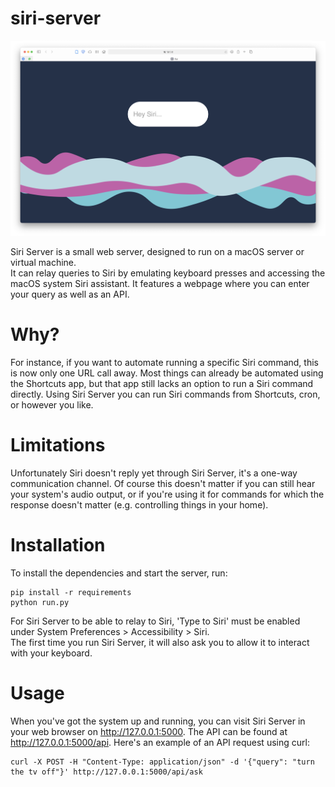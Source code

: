 # siri-server

![screenshot](/images/screenshot.png)

Siri Server is a small web server, designed to run on a macOS server or virtual machine.  
It can relay queries to Siri by emulating keyboard presses and accessing the macOS system Siri assistant.
It features a webpage where you can enter your query as well as an API.

# Why?
For instance, if you want to automate running a specific Siri command, this is now only one URL call away.
Most things can already be automated using the Shortcuts app, but that app still lacks an option to run a Siri command directly.
Using Siri Server you can run Siri commands from Shortcuts, cron, or however you like.

# Limitations
Unfortunately Siri doesn't reply yet through Siri Server, it's a one-way communication channel.
Of course this doesn't matter if you can still hear your system's audio output, or if you're using it for commands for which the response doesn't matter (e.g. controlling things in your home).

# Installation
To install the dependencies and start the server, run:
```
pip install -r requirements
python run.py
```
For Siri Server to be able to relay to Siri, 'Type to Siri' must be enabled under System Preferences > Accessibility > Siri.  
The first time you run Siri Server, it will also ask you to allow it to interact with your keyboard.

# Usage
When you've got the system up and running, you can visit Siri Server in your web browser on http://127.0.0.1:5000.
The API can be found at http://127.0.0.1:5000/api.
Here's an example of an API request using curl:  
```
curl -X POST -H "Content-Type: application/json" -d '{"query": "turn the tv off"}' http://127.0.0.1:5000/api/ask
```
